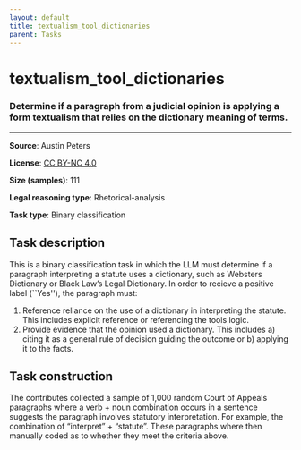 ```yaml
---
layout: default
title: textualism_tool_dictionaries
parent: Tasks
---
```

# textualism_tool_dictionaries

### Determine if a paragraph from a judicial opinion is applying a form textualism that relies on the dictionary meaning of terms.
---



**Source**: Austin Peters

**License**: [CC BY-NC 4.0](https://creativecommons.org/licenses/by-nc/4.0/)

**Size (samples)**: 111

**Legal reasoning type**: Rhetorical-analysis

**Task type**: Binary classification

## Task description

This is a binary classification task in which the LLM must determine if a paragraph interpreting a statute uses a dictionary, such as Websters Dictionary or Black Law’s Legal Dictionary. In order to recieve a positive label (``Yes''), the paragraph must: 

1. Reference reliance on the use of a dictionary in interpreting the statute. This includes explicit reference or referencing the tools logic. 
2. Provide evidence that the opinion used a dictionary. This includes a) citing it as a general rule of decision guiding the outcome or b) applying it to the facts.

## Task construction

The contributes collected a sample of 1,000 random Court of Appeals paragraphs where a verb + noun combination occurs in a sentence suggests the paragraph involves statutory interpretation. For example, the combination of “interpret” + “statute”. These paragraphs where then manually coded as to whether they meet the criteria above. 

